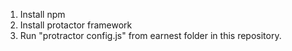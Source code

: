 1. Install npm
2. Install protactor framework
3. Run "protractor config.js" from earnest folder in this repository.


